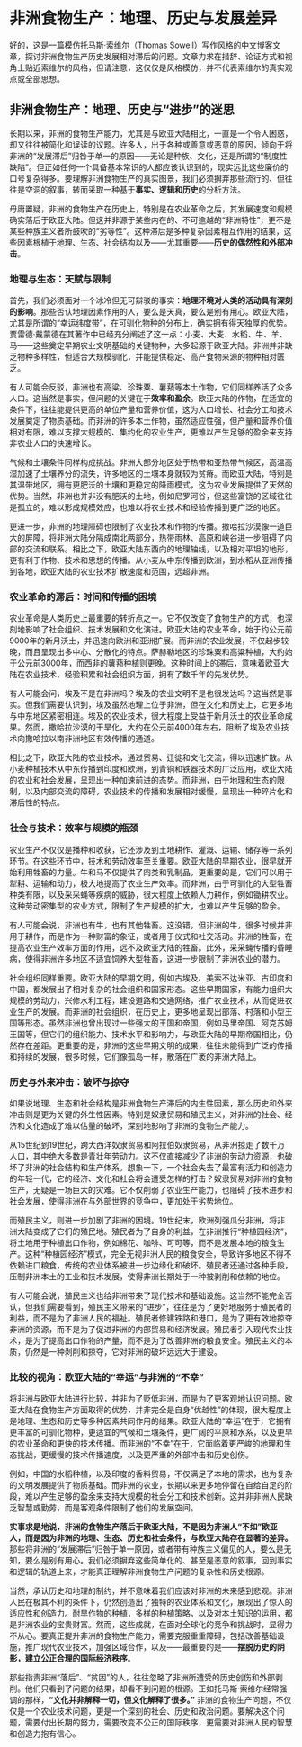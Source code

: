 # 非洲食物生产：地理、历史与发展差异

好的，这是一篇模仿托马斯·索维尔（Thomas Sowell）写作风格的中文博客文章，探讨非洲食物生产历史发展相对滞后的问题。文章力求在措辞、论证方式和视角上贴近索维尔的风格，但请注意，这仅仅是风格模仿，并不代表索维尔的真实观点或全部思想。

## 非洲食物生产：地理、历史与“进步”的迷思

长期以来，非洲的食物生产能力，尤其是与欧亚大陆相比，一直是一个令人困惑，却又往往被简化和误读的议题。许多人，出于各种或善意或恶意的原因，倾向于将非洲的“发展滞后”归咎于单一的原因——无论是种族、文化，还是所谓的“制度性缺陷”。但正如任何一个具备基本常识的人都应该认识到的，现实远比这些廉价的口号复杂得多。要理解非洲食物生产的真实图景，我们必须摒弃那些流行的、但往往是空洞的叙事，转而采取一种基于**事实、逻辑和历史**的分析方法。

毋庸置疑，非洲的食物生产在历史上，特别是在农业革命之后，其发展速度和规模确实落后于欧亚大陆。但这并非源于某些内在的、不可逾越的“非洲特性”，更不是某些种族主义者所鼓吹的“劣等性”。这种滞后是多种复杂因素相互作用的结果，这些因素根植于地理、生态、社会结构以及——尤其重要——**历史的偶然性和外部冲击**。

### 地理与生态：天赋与限制

首先，我们必须面对一个冰冷但无可辩驳的事实：**地理环境对人类的活动具有深刻的影响**。那些否认地理因素作用的人，要么是天真，要么是别有用心。欧亚大陆，尤其是所谓的“幸运纬度带”，在可驯化物种的分布上，确实拥有得天独厚的优势。贾雷德·戴蒙德在其著作中已经充分阐述了这一点：小麦、大麦、水稻、牛、羊、马——这些奠定早期农业文明基础的关键物种，大多起源于欧亚大陆。非洲并非缺乏物种多样性，但适合大规模驯化，并能提供稳定、高产食物来源的物种相对匮乏。

有人可能会反驳，非洲也有高粱、珍珠粟、薯蓣等本土作物，它们同样养活了众多人口。这当然是事实，但问题的关键在于**效率和盈余**。欧亚大陆的作物，在适宜的条件下，往往能提供更高的单位产量和营养价值，这为人口增长、社会分工和技术发展奠定了物质基础。而非洲的许多本土作物，虽然适应性强，但产量和营养价值相对有限，难以支撑大规模的、集约化的农业生产，更难以产生足够的盈余来支持非农业人口的快速增长。

气候和土壤条件同样构成挑战。非洲大部分地区处于热带和亚热带气候区，高温高湿加速了土壤养分的流失，许多地区的土壤本身就较为贫瘠。而欧亚大陆，特别是其温带地区，拥有更肥沃的土壤和更稳定的降雨模式，这为农业发展提供了天然的优势。当然，非洲也并非没有肥沃的土地，例如尼罗河谷，但这些富饶的区域往往是孤立的，难以形成规模效应，也难以将农业技术和经验传播到更广泛的地区。

更进一步，非洲的地理障碍也限制了农业技术和作物的传播。撒哈拉沙漠像一道巨大的屏障，将非洲大陆分隔成南北两部分，热带雨林、高原和峡谷进一步阻碍了内部的交流和联系。相比之下，欧亚大陆东西向的地理轴线，以及相对平坦的地形，更有利于作物、技术和思想的传播。从小麦从中东传播到欧洲，到水稻从亚洲传播到各地，欧亚大陆的农业技术扩散速度和范围，远超非洲。

### 农业革命的滞后：时间和传播的困境

农业革命是人类历史上最重要的转折点之一。它不仅改变了食物生产的方式，也深刻地影响了社会组织、技术发展和文化演进。欧亚大陆的农业革命，始于约公元前9000年的新月沃土，并迅速向欧洲和亚洲扩展。而非洲的农业发展，不仅起步较晚，而且呈现出多中心、分散化的特点。萨赫勒地区的珍珠粟和高粱种植，大约始于公元前3000年，而西非的薯蓣种植则更晚。这种时间上的滞后，意味着欧亚大陆在农业技术、经验积累和社会组织方面，拥有了数千年的先发优势。

有人可能会问，埃及不是在非洲吗？埃及的农业文明不是也很发达吗？这当然是事实。但我们需要认识到，埃及虽然地理上位于非洲，但在文化和历史上，它更多地与中东地区紧密相连。埃及的农业技术，很大程度上受益于新月沃土的农业革命成果。然而，撒哈拉沙漠的干旱化，大约在公元前4000年左右，阻断了埃及农业技术向撒哈拉以南非洲地区有效传播的通道。

相比之下，欧亚大陆的农业技术，通过贸易、迁徙和文化交流，得以迅速扩散。从小麦种植技术从中东传播到印度和欧洲，到青铜和铁器技术的广泛应用，欧亚大陆的农业和社会发展，呈现出一种加速前进的态势。而非洲，由于地理和生态的限制，以及内部交流的障碍，农业技术的传播和发展相对缓慢，呈现出一种碎片化和滞后性的特点。

### 社会与技术：效率与规模的瓶颈

农业生产不仅仅是播种和收获，它还涉及到土地耕作、灌溉、运输、储存等一系列环节。在这些环节中，技术和劳动效率至关重要。欧亚大陆的早期农业，很早就开始利用牲畜的力量。牛和马不仅提供了肉类和乳制品，更重要的是，它们可以用于犁耕、运输和动力，极大地提高了农业生产效率。而非洲，由于可驯化的大型牲畜种类有限，以及采采蝇等疾病的威胁，很大程度上依赖人力耕作，例如锄耕农业。这种劳动密集型的农业方式，限制了生产规模的扩大，也难以产生足够的盈余。

有人可能会说，非洲也有牛，也有其他牲畜。这没错，但非洲的牛，很多时候并非用于耕作，而是作为一种财富的象征，或者用于仪式和社交活动。非洲的牲畜，在提高农业生产效率方面的作用，远不及欧亚大陆的牲畜。此外，采采蝇传播的昏睡病，使得非洲许多地区不适宜饲养大型牲畜，这进一步限制了非洲农业的潜力。

社会组织同样重要。欧亚大陆的早期文明，例如古埃及、美索不达米亚、古印度和中国，都发展出了相对复杂的社会组织和国家形态。这些早期国家，有能力组织大规模的劳动力，兴修水利工程，建设道路和交通网络，推广农业技术，从而促进农业生产的发展。而非洲的社会组织，在历史上，更多地呈现出部落、村落和小型王国等形态。虽然非洲也曾出现过一些强大的王国和帝国，例如马里帝国、阿克苏姆王国等，但它们的组织能力、技术水平和影响力，与欧亚大陆的早期帝国相比，仍然存在差距。更重要的是，非洲的这些早期文明的成果，往往未能得到广泛的传播和持续的发展，很多时候，它们像孤岛一样，散落在广袤的非洲大陆上。

### 历史与外来冲击：破坏与掠夺

如果说地理、生态和社会结构是非洲食物生产滞后的内生性因素，那么历史和外来冲击则是更为关键的外生性因素。特别是奴隶贸易和殖民主义，对非洲的社会、经济和文化造成了难以估量的破坏，深刻地影响了非洲的食物生产能力。

从15世纪到19世纪，跨大西洋奴隶贸易和阿拉伯奴隶贸易，从非洲掠走了数千万人口，其中绝大多数是青壮年劳动力。这不仅直接减少了非洲的劳动力资源，也破坏了非洲的社会结构和生产体系。想象一下，一个社会失去了最富有活力和创造力的年轻一代，它的经济、文化和社会将会遭受怎样的打击？奴隶贸易对非洲的食物生产，无疑是一场巨大的灾难。它不仅削弱了农业生产能力，也阻碍了技术进步和社会发展，使得非洲在与外部世界的竞争中，更加处于劣势地位。

而殖民主义，则进一步加剧了非洲的困境。19世纪末，欧洲列强瓜分非洲，将非洲大陆变成了它们的殖民地。殖民者为了自身的利益，在非洲推行“种植园经济”，将土地用于种植出口作物，例如棉花、咖啡、可可等，而不是发展本地的粮食生产。这种“种植园经济”模式，完全无视非洲人民的粮食安全，导致许多地区不得不依赖进口粮食，传统的农业体系被进一步边缘化和破坏。殖民者还通过各种手段，压制非洲本土的工业和技术发展，使得非洲长期处于一种被剥削和依赖的地位。

有人可能会说，殖民主义也给非洲带来了现代技术和基础设施。这当然不能完全否认，但我们需要看到，殖民主义带来的“进步”，往往是为了更好地服务于殖民者的利益，而不是为了非洲人民的福祉。殖民者修建铁路和港口，是为了更有效地掠夺非洲的资源，而不是为了促进非洲的内部贸易和经济发展。殖民者引入现代农业技术，是为了提高出口作物的产量，而不是为了改善非洲的粮食安全。殖民主义的本质，仍然是一种剥削和掠夺，它对非洲的破坏远远大于建设。

### 比较的视角：欧亚大陆的“幸运”与非洲的“不幸”

将非洲与欧亚大陆进行比较，并非为了贬低非洲，而是为了更客观地认识问题。欧亚大陆在食物生产方面取得的优势，并非完全是自身“优越性”的体现，很大程度上是地理、生态和历史等多种因素共同作用的结果。欧亚大陆的“幸运”在于，它拥有更丰富的可驯化物种，更适宜的气候和土壤条件，更广阔的平原和水系，以及更早的农业革命和更快的技术传播。而非洲的“不幸”在于，它面临着更严峻的地理和生态挑战，更缓慢的技术传播速度，以及更严重的外部冲击和历史创伤。

例如，中国的水稻种植，以及印度的香料贸易，不仅满足了本地的需求，也为复杂的文明发展提供了物质基础。而非洲的农业，长期以来更多地停留在自给自足的阶段，难以产生足够的盈余来支持大规模的社会分工和技术创新。这并非非洲人民缺乏智慧或勤劳，而是客观条件限制了他们的发展空间。

**实事求是地说，非洲的食物生产落后于欧亚大陆，不是因为非洲人“不如”欧亚人，而是因为非洲的地理、生态、历史和社会条件，与欧亚大陆存在显著的差异。** 那些将非洲的“发展滞后”归咎于单一原因，或者带有种族主义偏见的人，要么是无知，要么是别有用心。我们必须摒弃这些简单化的、甚至是恶意的叙事，回到事实和逻辑的轨道上来，才能真正理解非洲食物生产问题的复杂性和历史根源。

当然，承认历史和地理的制约，并不意味着我们应该对非洲的未来感到悲观。非洲人民在极其不利的条件下，仍然创造出了独特的农业体系和文化，展现出了惊人的适应性和创造力。耐旱作物的种植，多样的种植策略，以及对本土知识的运用，都是非洲农业的宝贵财富。然而，这些成就，在面对全球化的竞争和挑战时，显得力不从心。要真正提升非洲的食物生产能力，需要克服重重障碍，包括改善基础设施，推广现代农业技术，加强区域合作，以及——最重要的是——**摆脱历史的阴影，建立公正合理的国际经济秩序**。

那些指责非洲“落后”、“贫困”的人，往往忽略了非洲所遭受的历史创伤和外部剥削。他们只看到了问题的结果，却看不到问题的根源。正如托马斯·索维尔经常强调的那样，**“文化并非解释一切，但文化解释了很多。”** 非洲的食物生产问题，不仅仅是一个农业技术问题，更是一个深刻的社会、历史和政治问题。要解决这个问题，需要付出长期的努力，需要改变不公正的国际秩序，更需要对非洲人民的智慧和创造力抱有信心。

